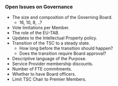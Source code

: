 
### Open Issues on Governance

- The size and composition of the Governing Board.
	- 16, 10, 8, ..?
- Vote limitations per Member.
- The role of the EU-TAB.
- Updates to the Intellectual Property policy.
- Transition of the TSC to a steady state.
	- How long before the transition should happen?
	- Does the transition require Board approval?
- Descriptive language of the Purpose.
- Service Provider membership discounts.
- Number of FTE commitments.
- Whether to have Board officers.
- Limit TSC Chair to Premier Members.

